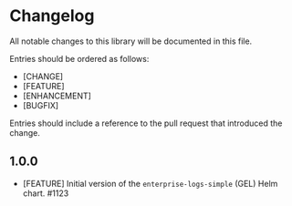 # Changelog

All notable changes to this library will be documented in this file.

Entries should be ordered as follows:

- [CHANGE]
- [FEATURE]
- [ENHANCEMENT]
- [BUGFIX]

Entries should include a reference to the pull request that introduced the change.

## 1.0.0

* [FEATURE] Initial version of the `enterprise-logs-simple` (GEL) Helm chart. #1123
